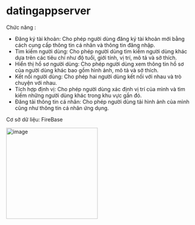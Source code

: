 # datingappserver

Chức năng :

-	Đăng ký tài khoản: Cho phép người dùng đăng ký tài khoản mới bằng cách cung cấp thông tin cá nhân và thông tin đăng nhập.
-	Tìm kiếm người dùng: Cho phép người dùng tìm kiếm người dùng khác dựa trên các tiêu chí như độ tuổi, giới tính, vị trí, mô tả và sở thích.
-	Hiển thị hồ sơ người dùng: Cho phép người dùng xem thông tin hồ sơ của người dùng khác bao gồm hình ảnh, mô tả và sở thích.
-	Kết nối người dùng: Cho phép hai người dùng kết nối với nhau và trò chuyện với nhau.
-	Tích hợp định vị: Cho phép người dùng xác định vị trí của mình và tìm kiếm những người dùng khác trong khu vực gần đó.
-	Đăng tải thông tin cá nhân: Cho phép người dùng tải hình ảnh của mình cũng như thông tin cá nhân ứng dụng.

Cơ sở dữ liệu: FireBase

<img width="246" alt="image" src="https://github.com/tpnhanhcmute/datingappserver/assets/112631678/4fbc6a88-19b6-428d-8ac0-600152de2e2e">

